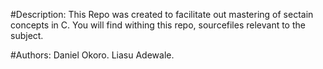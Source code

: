 #Description:
This Repo was created to facilitate out mastering of sectain concepts in C.
You will find withing this repo, sourcefiles relevant to the subject.

#Authors:
	Daniel Okoro.
	Liasu Adewale.
